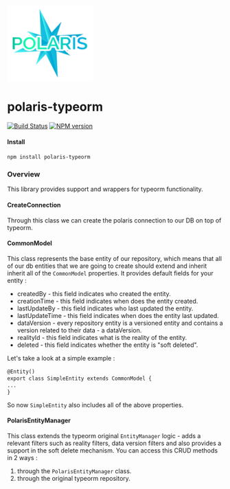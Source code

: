 ![Small Logo](static/img/polaris-logo.png)

# polaris-typeorm

[![Build Status](https://travis-ci.com/Enigmatis/polaris-typeorm.svg?branch=master)](https://travis-ci.com/Enigmatis/polaris-typeorm)
[![NPM version](https://img.shields.io/npm/v/@enigmatis/polaris-typeorm.svg?style=flat-square)](https://www.npmjs.com/package/@enigmatis/polaris-typeorm)

#### Install

```
npm install polaris-typeorm
```

### Overview
This library provides support and wrappers for typeorm functionality.

#### CreateConnection
Through this class we can create the polaris connection to our DB on top of typeorm.

#### CommonModel
This class represents the base entity of our repository, which means that all of our db entities
that we are going to create should extend and inherit inherit all of the `CommonModel` properties.
It provides default fields for your entity :

-   createdBy - this field indicates who created the entity.
-   creationTime - this field indicates when does the entity created.
-   lastUpdateBy - this field indicates who last updated the entity.
-   lastUpdateTime - this field indicates when does the entity last updated.
-   dataVersion - every repository entity is a versioned entity and contains a version related to their data - a dataVersion.
-   realityId - this field indicates what is the reality of the entity.
-   deleted - this field indicates whether the entity is "soft deleted".

Let's take a look at a simple example :

```
@Entity()
export class SimpleEntity extends CommonModel {
...
}
```

So now `SimpleEntity` also includes all of the above properties.

#### PolarisEntityManager
This class extends the typeorm original `EntityManager` logic - adds a relevant filters such as reality filters,
data version filters and also provides a support in the soft delete mechanism.
You can access this CRUD methods in 2 ways :

1. through the `PolarisEntityManager` class.
2. through the original typeorm repository.
